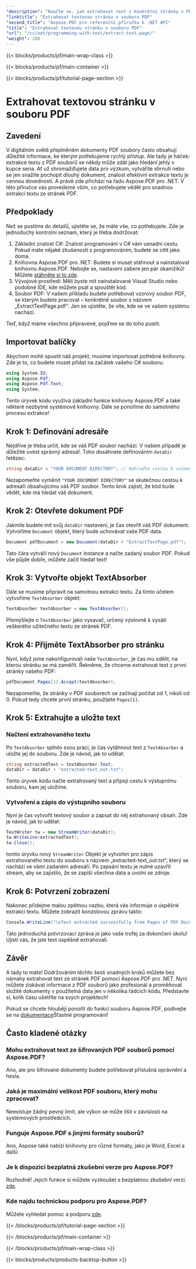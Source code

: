 ```yaml
---
"description": "Naučte se, jak extrahovat text z konkrétní stránky v PDF souboru pomocí Aspose.PDF pro .NET."
"linktitle": "Extrahovat textovou stránku v souboru PDF"
"second_title": "Aspose.PDF pro referenční příručku k .NET API"
"title": "Extrahovat textovou stránku v souboru PDF"
"url": "/cs/net/programming-with-text/extract-text-page/"
"weight": 200
---
```


{{< blocks/products/pf/main-wrap-class >}}

{{< blocks/products/pf/main-container >}}

{{< blocks/products/pf/tutorial-page-section >}}

# Extrahovat textovou stránku v souboru PDF

## Zavedení

V digitálním světě přeplněném dokumenty PDF soubory často obsahují důležité informace, ke kterým potřebujeme rychlý přístup. Ale tady je háček: extrakce textu z PDF souborů se někdy může zdát jako hledání jehly v kupce sena. Ať už shromažďujete data pro výzkum, vytváříte shrnutí nebo se jen snažíte pochopit dlouhý dokument, znalost efektivní extrakce textu je cennou dovedností. A právě zde přichází na řadu Aspose.PDF pro .NET. V této příručce vás provedeme vším, co potřebujete vědět pro snadnou extrakci textu ze stránek PDF.

## Předpoklady

Než se pustíme do detailů, ujistěte se, že máte vše, co potřebujete. Zde je jednoduchý kontrolní seznam, který je třeba dodržovat:

1. Základní znalost C#: Znalost programování v C# vám usnadní cestu. Pokud máte nějaké zkušenosti s programováním, budete se cítit jako doma.
2. Knihovna Aspose.PDF pro .NET: Budete si muset stáhnout a nainstalovat knihovnu Aspose.PDF. Nebojte se, nastavení zabere jen pár okamžiků! Můžete [stáhněte si to zde](https://releases.aspose.com/pdf/net/).
3. Vývojové prostředí: Měli byste mít nainstalované Visual Studio nebo podobné IDE, kde můžete psát a spouštět kód.
4. Soubor PDF: V našem příkladu budete potřebovat vzorový soubor PDF, se kterým budete pracovat – konkrétně soubor s názvem „ExtractTextPage.pdf“. Jen se ujistěte, že víte, kde se ve vašem systému nachází.

Teď, když máme všechno připravené, pojďme se do toho pustit.

## Importovat balíčky

Abychom mohli spustit náš projekt, musíme importovat potřebné knihovny. Zde je to, co budete muset přidat na začátek vašeho C# souboru:

```csharp
using System.IO;
using Aspose.Pdf;
using Aspose.Pdf.Text;
using System;
```

Tento úryvek kódu využívá základní funkce knihovny Aspose.PDF a také některé nezbytné systémové knihovny. Dále se ponoříme do samotného procesu extrakce!

## Krok 1: Definování adresáře

Nejdříve je třeba určit, kde se váš PDF soubor nachází. V našem případě je důležité uvést správný adresář. Toho dosáhnete definováním `dataDir` řetězec:

```csharp
string dataDir = "YOUR DOCUMENT DIRECTORY"; // Nahraďte cestou k vašemu PDF
```

Nezapomeňte vyměnit `"YOUR DOCUMENT DIRECTORY"` se skutečnou cestou k adresáři obsahujícímu váš PDF soubor. Tento krok zajistí, že kód bude vědět, kde má hledat váš dokument.

## Krok 2: Otevřete dokument PDF

Jakmile budete mít svůj `dataDir` nastavení, je čas otevřít váš PDF dokument. Vytvoříme `Document` objekt, který bude uchovávat vaše PDF data.

```csharp
Document pdfDocument = new Document(dataDir + "ExtractTextPage.pdf");
```

Tato čára vytváří nový `Document` instance a načte zadaný soubor PDF. Pokud vše půjde dobře, můžete začít hledat text!

## Krok 3: Vytvořte objekt TextAbsorber

Dále se musíme připravit na samotnou extrakci textu. Za tímto účelem vytvoříme `TextAbsorber` objekt:

```csharp
TextAbsorber textAbsorber = new TextAbsorber();
```

Přemýšlejte o `TextAbsorber` jako vysavač, určený výslovně k vysátí veškerého užitečného textu ze stránek PDF. 

## Krok 4: Přijměte TextAbsorber pro stránku

Nyní, když jsme nakonfigurovali naše `TextAbsorber`, je čas mu sdělit, na kterou stránku se má zaměřit. Řekněme, že chceme extrahovat text z první stránky vašeho PDF:

```csharp
pdfDocument.Pages[1].Accept(textAbsorber);
```

Nezapomeňte, že stránky v PDF souborech se začínají počítat od 1, nikoli od 0. Pokud tedy chcete první stránku, použijete `Pages[1]`.

## Krok 5: Extrahujte a uložte text

### Načtení extrahovaného textu

Po `TextAbsorber` splnilo svou práci, je čas vytáhnout text z `TextAbsorber` a uložte jej do souboru. Zde je návod, jak to udělat:

```csharp
string extractedText = textAbsorber.Text;
dataDir = dataDir + "extracted-text_out.txt";
```

Tento úryvek kódu načte extrahovaný text a připojí cestu k výstupnímu souboru, kam jej uložíme.

### Vytvoření a zápis do výstupního souboru

Nyní je čas vytvořit textový soubor a zapsat do něj extrahovaný obsah. Zde je návod, jak to udělat:

```csharp
TextWriter tw = new StreamWriter(dataDir);
tw.WriteLine(extractedText);
tw.Close();
```

tomto úryvku nový `StreamWriter` Objekt je vytvořen pro zápis extrahovaného textu do souboru s názvem „extracted-text_out.txt“, který se nachází ve vámi zadaném adresáři. Po zapsání textu je nutné uzavřít stream, aby se zajistilo, že se zapíší všechna data a uvolní se zdroje.

## Krok 6: Potvrzení zobrazení

Nakonec přidejme malou zpětnou vazbu, která vás informuje o úspěšné extrakci textu. Můžete zobrazit konzolovou zprávu takto:

```csharp
Console.WriteLine("\nText extracted successfully from Pages of PDF Document.\nFile saved at " + dataDir);
```

Tato jednoduchá potvrzovací zpráva je jako vaše trofej za dokončení úkolu! Ujistí vás, že jste text úspěšně extrahovali.

## Závěr

A tady to máte! Dodržováním těchto šesti snadných kroků můžete bez námahy extrahovat text ze stránek PDF pomocí Aspose.PDF pro .NET. Nyní můžete získávat informace z PDF souborů jako profesionál a proměňovat složité dokumenty v použitelná data jen v několika řádcích kódu. Představte si, kolik času ušetříte na svých projektech!

Pokud se chcete hlouběji ponořit do funkcí souboru Aspose.PDF, podívejte se na [dokumentace](https://reference.aspose.com/pdf/net/)Šťastné programování!

## Často kladené otázky

### Mohu extrahovat text ze šifrovaných PDF souborů pomocí Aspose.PDF?
Ano, ale pro šifrované dokumenty budete potřebovat příslušná oprávnění a hesla.

### Jaká je maximální velikost PDF souboru, který mohu zpracovat?
Neexistuje žádný pevný limit, ale výkon se může lišit v závislosti na systémových prostředcích.

### Funguje Aspose.PDF s jinými formáty souborů?
Ano, Aspose také nabízí knihovny pro různé formáty, jako je Word, Excel a další.

### Je k dispozici bezplatná zkušební verze pro Aspose.PDF?
Rozhodně! Jejich funkce si můžete vyzkoušet s bezplatnou zkušební verzí. [zde](https://releases.aspose.com/).

### Kde najdu technickou podporu pro Aspose.PDF?
Můžete vyhledat pomoc a podporu [zde](https://forum.aspose.com/c/pdf/10).

{{< /blocks/products/pf/tutorial-page-section >}}

{{< /blocks/products/pf/main-container >}}

{{< /blocks/products/pf/main-wrap-class >}}

{{< blocks/products/products-backtop-button >}}